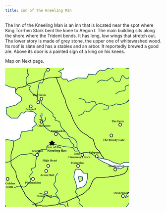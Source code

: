 ```yaml
---
title: Inn of the Kneeling Man
---
```


The Inn of the Kneeling Man is an inn that is located near the spot where King Torrhen Stark bent the knee to Aegon I. The main building sits along the shore where the Trident bends. It has long, low wings that stretch out. The lower story is made of grey stone, the upper one of whitewashed wood. Its roof is slate and has a stables and an arbor. It reportedly brewed a good ale. Above its door is a painted sign of a king on his knees.

Map on Next page.

![Image](images/000026.jpg)



